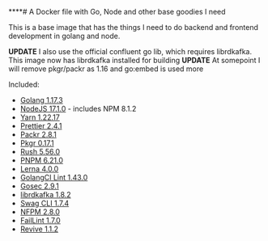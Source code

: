 ****# A Docker file with Go, Node and other base goodies I need

This is a base image that has the things I need to do backend and frontend development in golang and node.

**UPDATE** I also use the official confluent go lib, which requires librdkafka. This image now has librdkafka installed for building
**UPDATE** At somepoint I will remove pkgr/packr as 1.16 and go:embed is used more

Included:

- [Golang 1.17.3](https://golang.org/dl/)
- [NodeJS 17.1.0](https://nodejs.org/en/download/current/) - includes NPM 8.1.2
- [Yarn 1.22.17](https://www.npmjs.com/package/yarn)
- [Prettier 2.4.1](https://www.npmjs.com/package/prettier)
- [Packr 2.8.1](https://github.com/gobuffalo/packr)
- [Pkgr 0.17.1](https://github.com/markbates/pkger)
- [Rush 5.56.0](https://www.npmjs.com/package/@microsoft/rush)
- [PNPM 6.21.0](https://www.npmjs.com/package/pnpm)
- [Lerna 4.0.0](https://github.com/lerna/lerna)
- [GolangCI Lint 1.43.0](https://github.com/golangci/golangci-lint)
- [Gosec 2.9.1](https://github.com/securego/gosec)
- [librdkafka 1.8.2](https://github.com/edenhill/librdkafka)
- [Swag CLI 1.7.4](https://github.com/swaggo/swag)
- [NFPM 2.8.0](https://github.com/goreleaser/nfpm)
- [FailLint 1.7.0](https://github.com/fatih/faillint)
- [Revive 1.1.2](https://github.com/mgechev/revive)
